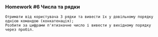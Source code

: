 ### Homework #6 Числа та рядки
    Отримати від користувача 3 рядки та вивести їх у довільному порядку однією командою (конкатенація);
    Розбити за цифрами п'ятизначне число і вивести у вихідному порядку через пробіл.